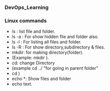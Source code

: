 ### DevOps_Learning
### Linux commands
- ls : list file and folder.
- ls -a : For show hidden file and folder also.
- ls -l : For listing all files and folder.
- ls -R : For show directory,subdirectory & files.
- mkdir: for making directory(folder).
- (Example: mkdir <folder Name>).
- cd: change Directory
- (example cd ../ "for going in parent folder"
- cd <childfolder Name>)
- echo *: Show files and folder
- echo text.
